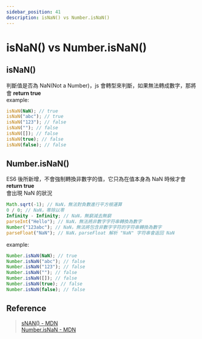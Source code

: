 ```yaml
---
sidebar_position: 41
description: isNaN() vs Number.isNaN()
---
```


# isNaN() vs Number.isNaN()

## isNaN()

判斷值是否為 NaN(Not a Number)，js 會轉型來判斷，如果無法轉成數字，那將會 **return true**<br />
example:

```javascript
isNaN(NaN); // true
isNaN("abc"); // true
isNaN("123"); // false
isNaN(""); // false
isNaN([]); // false
isNaN(true); // false
isNaN(false); // false
```

## Number.isNaN()

ES6 後所新增，不會強制轉換非數字的值，它只為在值本身為 NaN 時候才會 **return true**<br />
會出現 NaN 的狀況

```javascript
Math.sqrt(-1); // NaN，無法對負數進行平方根運算
0 / 0; // NaN，零除以零
Infinity - Infinity; // NaN，無窮減去無窮
parseInt("Hello"); // NaN，無法將非數字字符串轉換為數字
Number("123abc"); // NaN，無法將包含非數字字符的字符串轉換為數字
parseFloat("NaN"); // NaN，parseFloat 解析 "NaN" 字符串會返回 NaN
```

example:

```javascript
Number.isNaN(NaN); // true
Number.isNaN("abc"); // false
Number.isNaN("123"); // false
Number.isNaN(""); // false
Number.isNaN([]); // false
Number.isNaN(true); // false
Number.isNaN(false); // false
```

## Reference

> [sNAN() - MDN](https://developer.mozilla.org/zh-TW/docs/Web/JavaScript/Reference/Global_Objects/isNaN)<br /> [Number.isNaN - MDN](https://developer.mozilla.org/zh-TW/docs/Web/JavaScript/Reference/Global_Objects/Number/isNaN)
